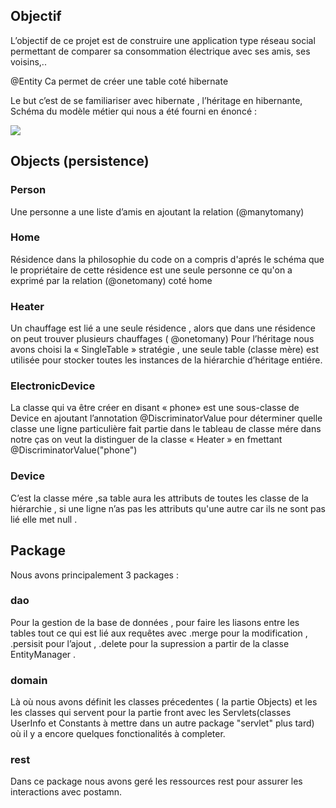## Objectif

L’objectif de ce projet est de construire une application type réseau social permettant de comparer sa consommation électrique avec ses amis, ses voisins,.. 

@Entity
Ca permet de créer une table coté hibernate


Le but c’est de se familiariser avec hibernate , l’héritage en hibernante, 
Schéma du modèle métier qui nous a été fourni en énoncé :


![](/mcd.png?raw=true)



## Objects (persistence)


### Person
Une personne a une liste d’amis en ajoutant la relation (@manytomany)


### Home
Résidence dans la philosophie du code on a compris d'aprés le schéma que le propriétaire de cette résidence est une seule personne  ce qu'on a exprimé par la relation (@onetomany) coté home 

### Heater
Un chauffage est lié a une seule résidence , alors que dans une résidence on peut trouver plusieurs chauffages ( @onetomany)
Pour l’héritage  nous avons choisi la « SingleTable » stratégie , une seule table (classe mère) est utilisée pour stocker toutes les instances de la hiérarchie d’héritage entiére.

### ElectronicDevice
La classe qui va être créer en disant « phone» est une sous-classe de Device en ajoutant l’annotation @DiscriminatorValue pour déterminer quelle classe une ligne particulière fait partie dans le tableau de classe mére dans notre ças on veut la distinguer de la classe « Heater » en fmettant @DiscriminatorValue("phone") 

### Device
C’est la classe mére ,sa table aura les attributs de toutes les classe de la hiérarchie , si une ligne n’as pas les attributs qu'une autre car ils ne sont pas lié elle met null .

## Package
Nous avons principalement 3 packages :

### dao
Pour la gestion de  la base de données , pour faire les liasons entre les tables tout ce qui est lié aux requêtes avec .merge pour la modification , .persisit pour l’ajout , .delete pour la supression a partir de la classe EntityManager .

### domain
Là où nous avons définit les classes précedentes ( la partie Objects) et les les classes qui servent pour la partie front avec les Servlets(classes UserInfo et Constants à mettre dans un autre package "servlet" plus tard) où il y a encore quelques fonctionalités à completer. 

### rest
Dans ce package nous avons geré les ressources rest pour assurer les interactions avec postamn.
